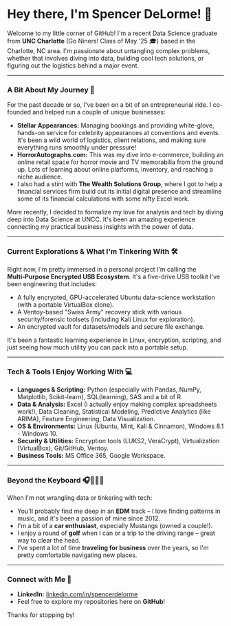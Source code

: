# Hey there, I'm Spencer DeLorme! 👋

Welcome to my little corner of GitHub! I'm a recent Data Science graduate from **UNC Charlotte** (Go Niners! Class of May '25 🎓) based in the Charlotte, NC area. I'm passionate about untangling complex problems, whether that involves diving into data, building cool tech solutions, or figuring out the logistics behind a major event.

---

### A Bit About My Journey 🚀

For the past decade or so, I've been on a bit of an entrepreneurial ride. I co-founded and helped run a couple of unique businesses:

* **Stellar Appearances:** Managing bookings and providing white-glove, hands-on service for celebrity appearances at conventions and events. It's been a wild world of logistics, client relations, and making sure everything runs smoothly under pressure!
* **HorrorAutographs.com:** This was my dive into e-commerce, building an online retail space for horror movie and TV memorabilia from the ground up. Lots of learning about online platforms, inventory, and reaching a niche audience.
* I also had a stint with **The Wealth Solutions Group**, where I got to help a financial services firm build out its initial digital presence and streamline some of its financial calculations with some nifty Excel work.

More recently, I decided to formalize my love for analysis and tech by diving deep into Data Science at UNCC. It's been an amazing experience connecting my practical business insights with the power of data.

---

### Current Explorations & What I'm Tinkering With 🛠️

Right now, I'm pretty immersed in a personal project I'm calling the **Multi‑Purpose Encrypted USB Ecosystem**. It's a five-drive USB toolkit I've been engineering that includes:
* A fully encrypted, GPU-accelerated Ubuntu data-science workstation (with a portable VirtualBox clone).
* A Ventoy-based "Swiss Army" recovery stick with various security/forensic toolsets (including Kali Linux for exploration).
* An encrypted vault for datasets/models and secure file exchange.

It's been a fantastic learning experience in Linux, encryption, scripting, and just seeing how much utility you can pack into a portable setup.

---

### Tech & Tools I Enjoy Working With 💻

* **Languages & Scripting:** Python (especially with Pandas, NumPy, Matplotlib, Scikit-learn), SQL(learning), SAS and a bit of R.
* **Data & Analysis:** Excel (I actually enjoy making complex spreadsheets work!), Data Cleaning, Statistical Modeling, Predictive Analytics (like ARIMA), Feature Engineering, Data Visualization.
* **OS & Environments:** Linux (Ubuntu, Mint, Kali & Cinnamon), Windows 8.1 - Windows 10.
* **Security & Utilities:** Encryption tools (LUKS2, VeraCrypt), Virtualization (VirtualBox), Git/GitHub, Ventoy.
* **Business Tools:** MS Office 365, Google Workspace.

---

### Beyond the Keyboard 🎧🚗🏌️‍♂️

When I'm not wrangling data or tinkering with tech:
* You'll probably find me deep in an **EDM** track – I love finding patterns in music, and it's been a passion of mine since 2012.
* I'm a bit of a **car enthusiast**, especially Mustangs (owned a couple!).
* I enjoy a round of **golf** when I can or a trip to the driving range – great way to clear the head.
* I've spent a lot of time **traveling for business** over the years, so I'm pretty comfortable navigating new places.

---

### Connect with Me 🔗

* **LinkedIn:** [linkedin.com/in/spencerdelorme](https://www.linkedin.com/in/spencerdelorme)
* Feel free to explore my repositories here on **GitHub**!

Thanks for stopping by!

